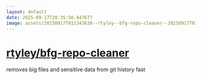 ```yaml
---
layout: default
date: 2025-09-17T20:35:50.447677
image: assets/20250917T011343638--rtyley--bfg-repo-cleaner--20250917T011741403--cropped.png
---
```


# [rtyley/bfg-repo-cleaner](https://github.com/rtyley/bfg-repo-cleaner)

removes big files and sensitive data from git history fast
